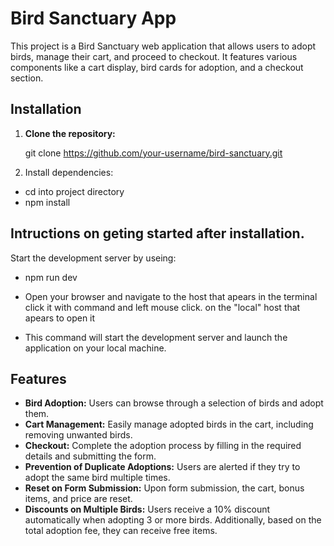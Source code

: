 # Bird Sanctuary App

This project is a Bird Sanctuary web application that allows users to adopt birds, manage their cart, and proceed to checkout. It features various components like a cart display, bird cards for adoption, and a checkout section.

## Installation

1. **Clone the repository:**

   git clone https://github.com/your-username/bird-sanctuary.git



2. Install dependencies:

- cd into project directory 
- npm install

## Intructions on geting started after installation.
Start the development server by useing:

- npm run dev

- Open your browser and navigate to the host that apears in the terminal click it with command and left mouse click. on the "local" host that apears to open it

- This command will start the development server and launch the application on your local machine. 

## Features
- **Bird Adoption:**  Users can browse through a selection of birds and adopt them.
- **Cart Management:** Easily manage adopted birds in the cart, including removing unwanted birds.
- **Checkout:** Complete the adoption process by filling in the required details and submitting the form.
- **Prevention of Duplicate Adoptions:** Users are alerted if they try to adopt the same bird multiple times.
- **Reset on Form Submission:** Upon form submission, the cart, bonus items, and price are reset.
- **Discounts on Multiple Birds:** Users receive a 10% discount automatically when adopting 3 or more birds. Additionally, based on the total adoption fee, they can receive free items.

